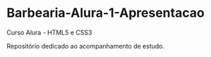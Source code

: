 # Barbearia-Alura-1-Apresentacao
Curso Alura - HTML5 e CSS3

Repositório dedicado ao acompanhamento de estudo.
